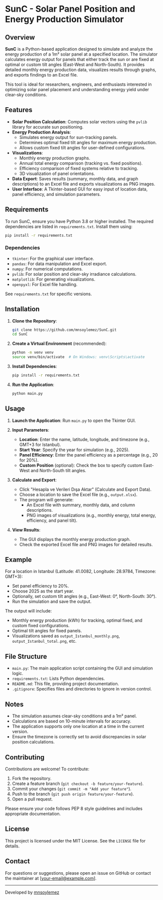 # SunC - Solar Panel Position and Energy Production Simulator

## Overview
**SunC** is a Python-based application designed to simulate and analyze the energy production of a 1m² solar panel at a specified location. The simulator calculates energy output for panels that either track the sun or are fixed at optimal or custom tilt angles (East-West and North-South). It provides detailed monthly energy production data, visualizes results through graphs, and exports findings to an Excel file.

This tool is ideal for researchers, engineers, and enthusiasts interested in optimizing solar panel placement and understanding energy yield under clear-sky conditions.

## Features
- **Solar Position Calculation**: Computes solar vectors using the `pvlib` library for accurate sun positioning.
- **Energy Production Analysis**:
  - Simulates energy output for sun-tracking panels.
  - Determines optimal fixed tilt angles for maximum energy production.
  - Allows custom fixed tilt angles for user-defined configurations.
- **Visualizations**:
  - Monthly energy production graphs.
  - Annual total energy comparison (tracking vs. fixed positions).
  - Efficiency comparison of fixed systems relative to tracking.
  - 3D visualization of panel orientations.
- **Data Export**: Saves results (summary, monthly data, and graph descriptions) to an Excel file and exports visualizations as PNG images.
- **User Interface**: A Tkinter-based GUI for easy input of location data, panel efficiency, and simulation parameters.

## Requirements
To run SunC, ensure you have Python 3.8 or higher installed. The required dependencies are listed in `requirements.txt`. Install them using:

```bash
pip install -r requirements.txt
```

### Dependencies
- `tkinter`: For the graphical user interface.
- `pandas`: For data manipulation and Excel export.
- `numpy`: For numerical computations.
- `pvlib`: For solar position and clear-sky irradiance calculations.
- `matplotlib`: For generating visualizations.
- `openpyxl`: For Excel file handling.

See `requirements.txt` for specific versions.

## Installation
1. **Clone the Repository**:
   ```bash
   git clone https://github.com/mnsoylemez/SunC.git
   cd SunC
   ```

2. **Create a Virtual Environment** (recommended):
   ```bash
   python -m venv venv
   source venv/bin/activate  # On Windows: venv\Scripts\activate
   ```

3. **Install Dependencies**:
   ```bash
   pip install -r requirements.txt
   ```

4. **Run the Application**:
   ```bash
   python main.py
   ```

## Usage
1. **Launch the Application**:
   Run `main.py` to open the Tkinter GUI.

2. **Input Parameters**:
   - **Location**: Enter the name, latitude, longitude, and timezone (e.g., GMT+3 for Istanbul).
   - **Start Year**: Specify the year for simulation (e.g., 2025).
   - **Panel Efficiency**: Enter the panel efficiency as a percentage (e.g., 20 for 20%).
   - **Custom Position** (optional): Check the box to specify custom East-West and North-South tilt angles.

3. **Calculate and Export**:
   - Click "Hesapla ve Verileri Dışa Aktar" (Calculate and Export Data).
   - Choose a location to save the Excel file (e.g., `output.xlsx`).
   - The program will generate:
     - An Excel file with summary, monthly data, and column descriptions.
     - PNG images of visualizations (e.g., monthly energy, total energy, efficiency, and panel tilt).

4. **View Results**:
   - The GUI displays the monthly energy production graph.
   - Check the exported Excel file and PNG images for detailed results.

## Example
For a location in Istanbul (Latitude: 41.0082, Longitude: 28.9784, Timezone: GMT+3):
- Set panel efficiency to 20%.
- Choose 2025 as the start year.
- Optionally, set custom tilt angles (e.g., East-West: 0°, North-South: 30°).
- Run the simulation and save the output.

The output will include:
- Monthly energy production (kWh) for tracking, optimal fixed, and custom fixed configurations.
- Optimal tilt angles for fixed panels.
- Visualizations saved as `output_Istanbul_monthly.png`, `output_Istanbul_total.png`, etc.

## File Structure
- `main.py`: The main application script containing the GUI and simulation logic.
- `requirements.txt`: Lists Python dependencies.
- `README.md`: This file, providing project documentation.
- `.gitignore`: Specifies files and directories to ignore in version control.

## Notes
- The simulation assumes clear-sky conditions and a 1m² panel.
- Calculations are based on 10-minute intervals for accuracy.
- The application supports only one location at a time in the current version.
- Ensure the timezone is correctly set to avoid discrepancies in solar position calculations.

## Contributing
Contributions are welcome! To contribute:
1. Fork the repository.
2. Create a feature branch (`git checkout -b feature/your-feature`).
3. Commit your changes (`git commit -m "Add your feature"`).
4. Push to the branch (`git push origin feature/your-feature`).
5. Open a pull request.

Please ensure your code follows PEP 8 style guidelines and includes appropriate documentation.

## License
This project is licensed under the MIT License. See the `LICENSE` file for details.

## Contact
For questions or suggestions, please open an issue on GitHub or contact the maintainer at [your-email@example.com].

---
Developed by [mnsoylemez](https://github.com/mnsoylemez)